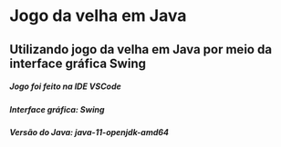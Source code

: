 <h1 color="blue">Jogo da velha em Java</h2>

## Utilizando jogo da velha em Java por meio da interface gráfica Swing  

<h5> Jogo foi feito na IDE VSCode </h3>
<h5 color="red"> Interface gráfica: Swing </h3>
<h5> Versão do Java: java-11-openjdk-amd64 </h3>
